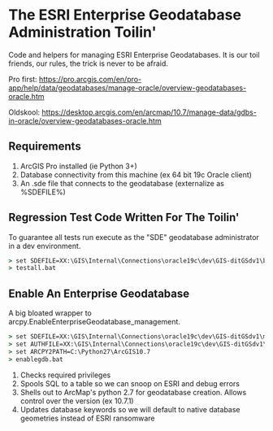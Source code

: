 # The ESRI Enterprise Geodatabase Administration Toilin'

Code and helpers for managing ESRI Enterprise Geodatabases.  It is our toil
friends, our rules, the trick is never to be afraid.

Pro first:
https://pro.arcgis.com/en/pro-app/help/data/geodatabases/manage-oracle/overview-geodatabases-oracle.htm

Oldskool:
https://desktop.arcgis.com/en/arcmap/10.7/manage-data/gdbs-in-oracle/overview-geodatabases-oracle.htm

## Requirements

1. ArcGIS Pro installed (ie Python 3+)
2. Database connectivity from this machine (ex 64 bit 19c Oracle client)
3. An .sde file that connects to the geodatabase (externalize as %SDEFILE%)


## Regression Test Code Written For The Toilin'

To guarantee all tests run execute as the "SDE" geodatabase administrator in a 
dev environment. 

```bat
> set SDEFILE=XX:\GIS\Internal\Connections\oracle19c\dev\GIS-ditGSdv1\bldg.sde
> testall.bat
```

## Enable An Enterprise Geodatabase

A big bloated wrapper to arcpy.EnableEnterpriseGeodatabase_management. 

```bat
> set SDEFILE=XX:\GIS\Internal\Connections\oracle19c\dev\GIS-ditGSdv1\mschell_private\mschell.sde
> set AUTHFILE=XX:\GIS\Internal\Connections\oracle19c\dev\GIS-ditGSdv1\mschell_private\keycodes
> set ARCPY2PATH=C:\Python27\ArcGIS10.7
> enablegdb.bat
```

1. Checks required privileges
2. Spools SQL to a table so we can snoop on ESRI and debug errors
3. Shells out to ArcMap's python 2.7 for geodatabase creation.  Allows control over the version (ex 10.7.1)
4. Updates database keywords so we will default to native database geometries instead of ESRI ransomware 


